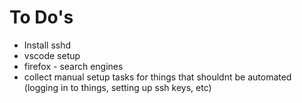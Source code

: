 # To Do's

- Install sshd
- vscode setup
- firefox - search engines
- collect manual setup tasks for things that shouldnt be automated (logging in to things, setting up ssh keys, etc)
